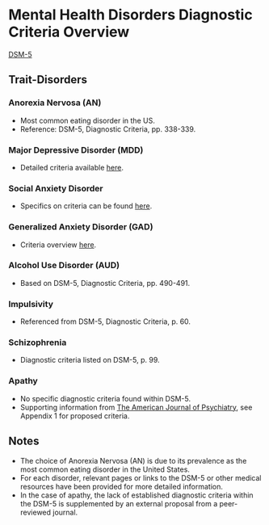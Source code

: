 # Mental Health Disorders Diagnostic Criteria Overview

[DSM-5](https://repository.poltekkes-kaltim.ac.id/657/1/Diagnostic%20and%20statistical%20manual%20of%20mental%20disorders%20_%20DSM-5%20(%20PDFDrive.com%20).pdf)

## Trait-Disorders

### Anorexia Nervosa (AN)
- Most common eating disorder in the US.
- Reference: DSM-5, Diagnostic Criteria, pp. 338-339.

### Major Depressive Disorder (MDD)
- Detailed criteria available [here](https://www.ncbi.nlm.nih.gov/books/NBK519712/table/ch3.t5/).

### Social Anxiety Disorder
- Specifics on criteria can be found [here](https://www.ncbi.nlm.nih.gov/books/NBK519712/table/ch3.t12/).

### Generalized Anxiety Disorder (GAD)
- Criteria overview [here](https://www.ncbi.nlm.nih.gov/books/NBK519704/table/ch3.t15/).

### Alcohol Use Disorder (AUD)
- Based on DSM-5, Diagnostic Criteria, pp. 490-491.

### Impulsivity
- Referenced from DSM-5, Diagnostic Criteria, p. 60.

### Schizophrenia
- Diagnostic criteria listed on DSM-5, p. 99.

### Apathy
- No specific diagnostic criteria found within DSM-5.
- Supporting information from [The American Journal of Psychiatry](https://ajp.psychiatryonline.org/doi/10.1176/appi.ajp.158.6.872), see Appendix 1 for proposed criteria.

## Notes
- The choice of Anorexia Nervosa (AN) is due to its prevalence as the most common eating disorder in the United States.
- For each disorder, relevant pages or links to the DSM-5 or other medical resources have been provided for more detailed information.
- In the case of apathy, the lack of established diagnostic criteria within the DSM-5 is supplemented by an external proposal from a peer-reviewed journal.
